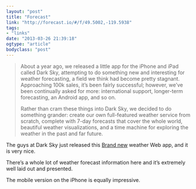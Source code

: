 ```yaml
---
layout: "post"
title: "Forecast"
link: "http://forecast.io/#/f/49.5002,-119.5938"
tags: 
- "links"
date: "2013-03-26 21:39:18"
ogtype: "article"
bodyclass: "post"
---
```


> About a year ago, we released a little app for the iPhone and iPad called Dark Sky, attempting to do something new and interesting for weather forecasting, a field we think had become pretty stagnant. Approaching 100k sales, it’s been fairly successful; however, we’ve been continually asked for more: international support, longer-term forecasting, an Android app, and so on.
> 
> Rather than cram these things into Dark Sky, we decided to do something grander: create our own full-featured weather service from scratch, complete with 7-day forecasts that cover the whole world, beautiful weather visualizations, and a time machine for exploring the weather in the past and far future.

The guys at Dark Sky just released this [Brand new](http://blog.forecast.io/post/46290267206/announcing-forecast) weather Web app, and it is very nice.

There’s a whole lot of weather forecast information here and it’s extremely well laid out and presented.

The mobile version on the iPhone is equally impressive.